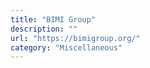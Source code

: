 ```yaml
---
title: "BIMI Group"
description: ""
url: "https://bimigroup.org/"
category: "Miscellaneous"
---
```


